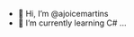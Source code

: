 - 👋 Hi, I’m @ajoicemartins
- 🌱 I’m currently learning C# ...

<!---
ajoicemartins/ajoicemartins is a ✨ special ✨ repository because its `README.md` (this file) appears on your GitHub profile.
You can click the Preview link to take a look at your changes.
--->

